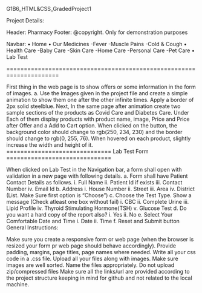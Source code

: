 G1B6_HTML&CSS_GradedProject1

Project Details:

Header: Pharmacy Footer: @copyright. Only for demonstration purposes

Navbar: • Home • Our Medicines -Fever -Muscle Pains -Cold & Cough • Health Care -Baby Care -Skin Care -Home Care -Personal Care -Pet Care • Lab Test

=====================================================================

First thing in the web page is to show offers or some information in the form of images. a. Use the Images given in the project file and create a simple animation to show them one after the other infinite times. Apply a border of 2px solid steelblue.
Next, In the same page after animation create two sample sections of the products as Covid Care and Diabetes Care.
Under Each of them display products with product name, image, Price and Price after Offer and a Add to Cart option. When clicked on the button, the background color should change to rgb(250, 234, 230) and the border should change to rgb(0, 255, 76). When hovered on each product, slightly increase the width and height of it.
============================== Lab Test Form ==============================

When clicked on Lab Test in the Navigation bar, a form shall open with validation in a new page with following details. a. Form shall have Patient Contact Details as follows. i. Full Name ii. Patient Id if exists iii. Contact Number iv. Email Id b. Address i. House Number ii. Street iii. Area iv. District (List. Make Sure first option is “Choose”) c. Choose the Test Type. Show a message (Check atleast one box without fail) i. CBC ii. Complete Urine iii. Lipid Profile iv. Thyroid Stimulating Hormone(TSH) v. Glucose Test d. Do you want a hard copy of the report also? i. Yes ii. No e. Select Your Comfortable Date and Time i. Date ii. Time f. Reset and Submit button
General Instructions:

Make sure you create a responsive form or web page (when the browser is resized your form pr web page should behave accordingly).
Provide padding, margins, page titles, page names where needed.
Write all your css code in a .css file.
Upload all your files along with images. Make sure images are well sorted.
Name the files appropriately.
Do not upload zip/compressed files
Make sure all the links/url are provided according to the project structure keeping in mind for github and not related to the local machine.
